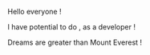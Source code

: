 Hello everyone !

I have potential to do , as a developer !

Dreams are greater than Mount Everest !
